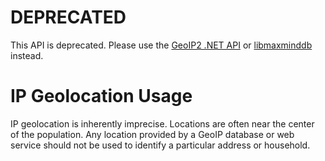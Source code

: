 # DEPRECATED #

This API is deprecated. Please use the [GeoIP2 .NET API](https://github.com/maxmind/GeoIP2-dotnet/) or [libmaxminddb](https://github.com/maxmind/libmaxminddb/) instead.

# IP Geolocation Usage #

IP geolocation is inherently imprecise. Locations are often near the center of
the population. Any location provided by a GeoIP database or web service
should not be used to identify a particular address or household.

